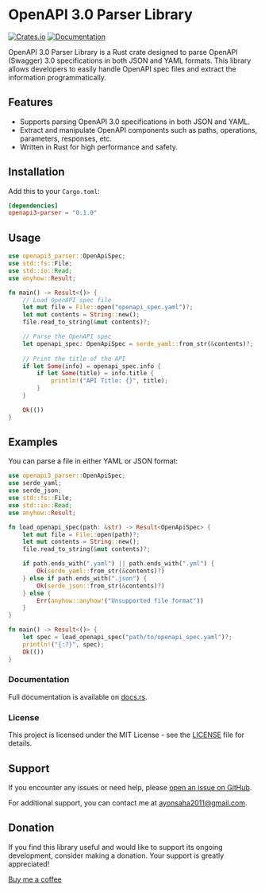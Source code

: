 
# OpenAPI 3.0 Parser Library

[![Crates.io](https://img.shields.io/crates/v/openapi3-parser.svg)](https://crates.io/crates/openapi3-parser)
[![Documentation](https://docs.rs/openapi3-parser/badge.svg)](https://docs.rs/openapi3-parser)

OpenAPI 3.0 Parser Library is a Rust crate designed to parse OpenAPI (Swagger) 3.0 specifications in both JSON and YAML 
formats. This library allows developers to easily handle OpenAPI spec files and extract the information programmatically.

## Features

- Supports parsing OpenAPI 3.0 specifications in both JSON and YAML.
- Extract and manipulate OpenAPI components such as paths, operations, parameters, responses, etc.
- Written in Rust for high performance and safety.
  
## Installation

Add this to your `Cargo.toml`:

```toml
[dependencies]
openapi3-parser = "0.1.0"
```

## Usage

```rust
use openapi3_parser::OpenApiSpec;
use std::fs::File;
use std::io::Read;
use anyhow::Result;

fn main() -> Result<()> {
    // Load OpenAPI spec file
    let mut file = File::open("openapi_spec.yaml")?;
    let mut contents = String::new();
    file.read_to_string(&mut contents)?;

    // Parse the OpenAPI spec
    let openapi_spec: OpenApiSpec = serde_yaml::from_str(&contents)?;
    
    // Print the title of the API
    if let Some(info) = openapi_spec.info {
        if let Some(title) = info.title {
            println!("API Title: {}", title);
        }
    }

    Ok(())
}
```

## Examples

You can parse a file in either YAML or JSON format:

```rust
use openapi3_parser::OpenApiSpec;
use serde_yaml;
use serde_json;
use std::fs::File;
use std::io::Read;
use anyhow::Result;

fn load_openapi_spec(path: &str) -> Result<OpenApiSpec> {
    let mut file = File::open(path)?;
    let mut contents = String::new();
    file.read_to_string(&mut contents)?;

    if path.ends_with(".yaml") || path.ends_with(".yml") {
        Ok(serde_yaml::from_str(&contents)?)
    } else if path.ends_with(".json") {
        Ok(serde_json::from_str(&contents)?)
    } else {
        Err(anyhow::anyhow!("Unsupported file format"))
    }
}

fn main() -> Result<()> {
    let spec = load_openapi_spec("path/to/openapi_spec.yaml")?;
    println!("{:?}", spec);
    Ok(())
}
```

### Documentation

Full documentation is available on [docs.rs](https://docs.rs/openapi3-parser).

### License

This project is licensed under the MIT License - see the [LICENSE](LICENSE) file for details.

## Support

If you encounter any issues or need help, please [open an issue on GitHub](https://github.com/ayonsaha2011/openapi3-parser/issues).

For additional support, you can contact me at [ayonsaha2011@gmail.com](mailto:ayonsaha2011@gmail.com).

## Donation

If you find this library useful and would like to support its ongoing development, consider making a donation. Your support is greatly appreciated!

[Buy me a coffee](https://www.buymeacoffee.com/ayonsaha2011)
